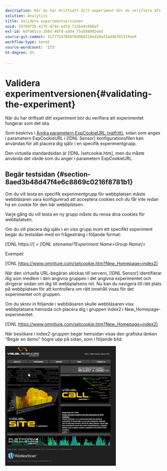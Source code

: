 ```yaml
---
description: När du har driftsatt ditt experiment bör du verifiera att experimentet fungerar som det ska.
solution: Analytics
title: Validera experimentversionen
uuid: 59769f5b-4175-479e-ad7d-7226e9c666af
exl-id: 6dfd01ca-288d-40fd-aad4-75a588902ebd
source-git-commit: 31f775478b0f0d968310ed10a43ad46791319ee9
workflow-type: tm+mt
source-wordcount: '273'
ht-degree: 0%

---
```


# Validera experimentversionen{#validating-the-experiment}

När du har driftsatt ditt experiment bör du verifiera att experimentet fungerar som det ska.

Som beskrivs i [Ändra parametern ExpCookieURL (valfritt)](../../home/c-undst-ctrld-exp/t-en-ctrld-exp/c-mod-expckurl-prm.md#concept-215bf86bab4e4ec0b0cc803ec48a8fcf), sidan som anges i parametern ExpCookieURL i [!DNL Sensor] konfigurationsfilen kan användas för att placera dig själv i en specifik experimentgrupp.

Den virtuella standardsidan är [!DNL /setcookie.htm], men du måste använda det värde som du anger i parametern ExpCookieURL.

## Begär testsidan {#section-8aed3b48d47f4e6c8869c0216f8781b1}

Om du vill testa en specifik experimentgrupp för webbplatsen måste webbläsaren vara konfigurerad att acceptera cookies och du får inte redan ha en cookie för den här webbplatsen.

Varje gång du vill testa en ny grupp måste du rensa dina cookies för webbplatsen.

Om du vill placera dig själv i en viss grupp inom ett specifikt experiment begär du testsidan med en frågesträng i följande format:

[!DNL https://] *&lt; [!DNL sitename/?Experiment Name=Group Name]>*

Exempel:

[!DNL https://www.omniture.com/setcookie.htm?New_Homepage=index2]

När den virtuella URL-begäran skickas till servern, [!DNL Sensor] identifierar dig som medlem i den angivna gruppen i det angivna experimentet och dirigerar sedan om dig till webbplatsens rot. Nu kan du navigera till rätt plats på webbplatsen för att kontrollera om rätt innehåll visas för det experimentet och gruppen.

Om du skrev in följande i webbläsaren skulle webbläsaren visa webbplatsens hemsida och placera dig i gruppen index2 i New_Homepage-experimentet:

[!DNL https://www.omniture.com/setcookie.htm?New_Homepage=index2]

När besökare i index2-gruppen begär hemsidan visas den grafiska länken &quot;Begär en demo&quot; högre upp på sidan, som i följande bild:

![](assets/TestPage.png)
